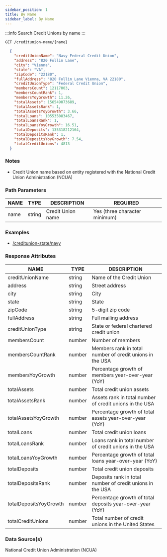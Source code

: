 ```yaml
---
sidebar_position: 1
title: By Name
sidebar_label: By Name
---
```



:::info
Search Credit Unions by name
:::

```bash title="HTTP REQUEST"
GET /creditunion-name/{name}
```



```json title="RESPONSE"
  {
    "creditUnionName": "Navy Federal Credit Union",
    "address": "820 Follin Lane",
    "city": "Vienna",
    "state": "VA",
    "zipCode": "22180",
    "fullAddress": "820 Follin Lane Vienna, VA 22180",
    "creditUnionType": "Federal Credit Union",
    "membersCount": 12117003,
    "membersCountRank": 1,
    "membersYoyGrowth": 11.26,
    "totalAssets": 156549073689,
    "totalAssetsRank": 1,
    "totalAssetsYoyGrowth": 3.66,
    "totalLoans": 105535083467,
    "totalLoansRank": 1,
    "totalLoansYoyGrowth": 16.51,
    "totalDeposits": 135318212164,
    "totalDepositsRank": 1,
    "totalDepositsYoyGrowth": 7.54,
    "totalCreditUnions": 4813
  }
```


### Notes

- Credit Union name based on entity registered with the National Credit Union Administration (NCUA)



### Path Parameters

 | NAME        | TYPE   | DESCRIPTION                                                      | REQUIRED |
| ---------- | ------ | ---------------------------------------------------------------- | ------ |
| name | string |  Credit Union name                                    | Yes (three character minimum) |


### Examples

- [/creditunion-state/navy](/)

### Response Attributes

| NAME        | TYPE   | DESCRIPTION                                                      |
| ---------- | ------ | ---------------------------------------------------------------- |
 | creditUnionName | string | Name of the Credit Union | 
 | address | string | Street address | 
 | city | string | City | 
 | state | string | State | 
 | zipCode | string | 5-digit zip code | 
 | fullAddress | string | Full mailing address | 
 | creditUnionType | string | State or federal chartered credit union | 
 | membersCount | number | Number of members | 
 | membersCountRank | number | Members rank in total number of credit unions in the USA | 
 | membersYoyGrowth | number | Percentage growth of members year-over-year (YoY) | 
 | totalAssets | number | Total credit union assets | 
 | totalAssetsRank | number | Assets rank in total number of credit unions in the USA | 
 | totalAssetsYoyGrowth | number | Percentage growth of total assets year-over-year (YoY) | 
 | totalLoans | number | Total credit union loans | 
 | totalLoansRank | number | Loans rank in total number of credit unions in the USA | 
 | totalLoansYoyGrowth | number | Percentage growth of total loans year-over-year (YoY) | 
 | totalDeposits | number | Total credit union deposits | 
 | totalDepositsRank | number | Deposits rank in total number of credit unions in the USA | 
 | totalDepositsYoyGrowth | number | Percentage growth of total deposits year-over-year (YoY) | 
 | totalCreditUnions | number | Total number of credit unions in the United States | 

### Data Source(s)

National Credit Union Administration (NCUA)
